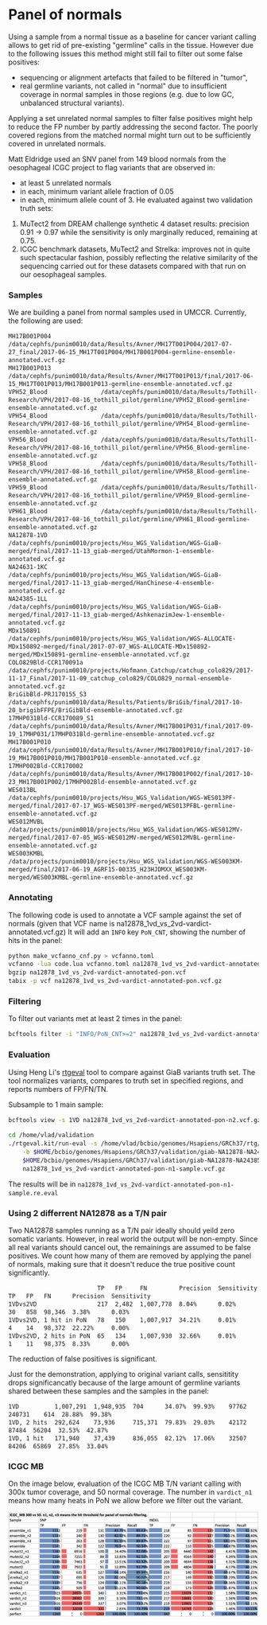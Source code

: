 Panel of normals
================

Using a sample from a normal tissue as a baseline for cancer variant calling allows to get rid of pre-existing "germline" calls in the tissue. 
However due to the following issues this method might still fail to filter out some false positives:
- sequencing or alignment artefacts that failed to be filtered in "tumor",
- real germline variants, not called in "normal" due to insufficient coverage in normal samples in those regions (e.g. due to low GC, unbalanced structural variants).

Applying a set unrelated normal samples to filter false positives might help to reduce the FP number by partly addressing the second factor. The poorly covered regions from the matched normal might turn out to be sufficiently covered in unrelated normals.

Matt Eldridge used an SNV panel from 149 blood normals from the oesophageal ICGC project to flag variants that are observed in:
* at least 5 unrelated normals
* in each, minimum variant allele fraction of 0.05
* in each, minimum allele count of 3.
He evaluated against two validation truth sets:
1. MuTect2 from DREAM challenge synthetic 4 dataset results: precision 0.91 -> 0.97 while the sensitivity is only marginally reduced, remaining at 0.75.
2. ICGC benchmark datasets, MuTect2 and Strelka: improves not in quite such spectacular fashion, possibly reflecting the relative similarity of the sequencing carried out for these datasets compared with that run on our oesophageal samples.

### Samples

We are building a panel from normal samples used in UMCCR. Currently, the following are used:
```
MH17B001P004              /data/cephfs/punim0010/data/Results/Avner/MH17T001P004/2017-07-27_final/2017-06-15_MH17T001P004/MH17B001P004-germline-ensemble-annotated.vcf.gz
MH17B001P013              /data/cephfs/punim0010/data/Results/Avner/MH17T001P013/final/2017-06-15_MH17T001P013/MH17B001P013-germline-ensemble-annotated.vcf.gz           
VPH52_Blood               /data/cephfs/punim0010/data/Results/Tothill-Research/VPH/2017-08-16_tothill_pilot/germline/VPH52_Blood-germline-ensemble-annotated.vcf.gz      
VPH54_Blood               /data/cephfs/punim0010/data/Results/Tothill-Research/VPH/2017-08-16_tothill_pilot/germline/VPH54_Blood-germline-ensemble-annotated.vcf.gz      
VPH56_Blood               /data/cephfs/punim0010/data/Results/Tothill-Research/VPH/2017-08-16_tothill_pilot/germline/VPH56_Blood-germline-ensemble-annotated.vcf.gz      
VPH58_Blood               /data/cephfs/punim0010/data/Results/Tothill-Research/VPH/2017-08-16_tothill_pilot/germline/VPH58_Blood-germline-ensemble-annotated.vcf.gz      
VPH59_Blood               /data/cephfs/punim0010/data/Results/Tothill-Research/VPH/2017-08-16_tothill_pilot/germline/VPH59_Blood-germline-ensemble-annotated.vcf.gz      
VPH61_Blood               /data/cephfs/punim0010/data/Results/Tothill-Research/VPH/2017-08-16_tothill_pilot/germline/VPH61_Blood-germline-ensemble-annotated.vcf.gz      
NA12878-1VD               /data/cephfs/punim0010/projects/Hsu_WGS_Validation/WGS-GiaB-merged/final/2017-11-13_giab-merged/UtahMormon-1-ensemble-annotated.vcf.gz
NA24631-1KC               /data/cephfs/punim0010/projects/Hsu_WGS_Validation/WGS-GiaB-merged/final/2017-11-13_giab-merged/HanChinese-4-ensemble-annotated.vcf.gz
NA24385-1LL               /data/cephfs/punim0010/projects/Hsu_WGS_Validation/WGS-GiaB-merged/final/2017-11-13_giab-merged/AshkenazimJew-1-ensemble-annotated.vcf.gz
MDx150891                 /data/cephfs/punim0010/projects/Hsu_WGS_Validation/WGS-ALLOCATE-MDx150892-merged/final/2017-07-07_WGS-ALLOCATE-MDx150892-merged/MDx150891-germline-ensemble-annotated.vcf.gz
COLO829Bld-CCR170091a     /data/cephfs/punim0010/projects/Hofmann_Catchup/catchup_colo829/2017-11-17_Final/2017-11-09_catchup_colo829/COLO829_normal-ensemble-annotated.vcf.gz
BriGibBld-PRJ170155_S3    /data/cephfs/punim0010/data/Results/Patients/BriGib/final/2017-10-20_brigibFFPE/BriGibBld-ensemble-annotated.vcf.gz
17MHP031Bld-CCR170089_S1  /data/cephfs/punim0010/data/Results/Avner/MH17B001P031/final/2017-09-19_17MHP031/17MHP031Bld-germline-ensemble-annotated.vcf.gz
MH17B001P010              /data/cephfs/punim0010/data/Results/Avner/MH17B001P010/final/2017-10-19_MH17B001P010/MH17B001P010-ensemble-annotated.vcf.gz
17MHP002Bld-CCR170002     /data/cephfs/punim0010/data/Results/Avner/MH17B001P002/final/2017-10-23_MH17B001P002/17MHP002Bld-ensemble-annotated.vcf.gz
WES013BL                  /data/cephfs/punim0010/projects/Hsu_WGS_Validation/WGS-WES013PF-merged/final/2017-07-17_WGS-WES013PF-merged/WES013PFBL-germline-ensemble-annotated.vcf.gz
WES012MVBL                /data/projects/punim0010/projects/Hsu_WGS_Validation/WGS-WES012MV-merged/final/2017-07-05_WGS-WES012MV-merged/WES012MVBL-germline-ensemble-annotated.vcf.gz
WES003KMBL                /data/projects/punim0010/projects/Hsu_WGS_Validation/WGS-WES003KM-merged/final/2017-06-19_AGRF15-00335_H23HJDMXX_WES003KM-merged/WES003KMBL-germline-ensemble-annotated.vcf.gz
```

### Annotating

The following code is used to annotate a VCF sample against the set of normals (given that VCF name is na12878_1vd_vs_2vd-vardict-annotated.vcf.gz) It will add an `INFO` key `PoN_CNT`, showing the number of hits in the panel:
```bash
python make_vcfanno_cnf.py > vcfanno.toml
vcfanno -lua code.lua vcfanno.toml na12878_1vd_vs_2vd-vardict-annotated.vcf.gz > na12878_1vd_vs_2vd-vardict-annotated-pon.vcf
bgzip na12878_1vd_vs_2vd-vardict-annotated-pon.vcf
tabix -p vcf na12878_1vd_vs_2vd-vardict-annotated-pon.vcf.gz
```

### Filtering

To filter out variants met at least 2 times in the panel:
```bash
bcftools filter -i "INFO/PoN_CNT>=2" na12878_1vd_vs_2vd-vardict-annotated-pon.vcf.gz -Oz -o na12878_1vd_vs_2vd-vardict-annotated-pon-n2.vcf.gz
```

### Evaluation

Using Heng Li's [rtgeval](https://github.com/lh3/rtgeval) tool to compare against GiaB variants truth set. The tool normalizes variants, compares to truth set in specified regions, and reports numbers of FP/FN/TN.

Subsample to 1 main sample:
```bash
bcftools view -s 1VD na12878_1vd_vs_2vd-vardict-annotated-pon-n2.vcf.gz -Oz -o na12878_1vd_vs_2vd-vardict-annotated-pon-n2-sample.vcf.gz
```

```bash
cd /home/vlad/validation
./rtgeval.kit/run-eval -s /home/vlad/bcbio/genomes/Hsapiens/GRCh37/rtg/GRCh37.sdf \
    -b $HOME/bcbio/genomes/Hsapiens/GRCh37/validation/giab-NA12878-NA24385-somatic/truth_regions.bed \
    $HOME/bcbio/genomes/Hsapiens/GRCh37/validation/giab-NA12878-NA24385-somatic/truth_small_variants.vcf.gz \ 
    na12878_1vd_vs_2vd-vardict-annotated-pon-n1-sample.vcf.gz
```

The results will be in `na12878_1vd_vs_2vd-vardict-annotated-pon-n1-sample.re.eval`

### Using 2 differrent NA12878 as a T/N pair

Two NA12878 samples running as a T/N pair ideally should yeild zero somatic variants. However, in real world the output will be non-empty. Since all real variants should cancel out, the remainings are assumed to be false positives. We count how many of them are removed by applying the panel of normals, making sure that it doesn't reduce the true positive count significantly.

```                      SNP                                              INDEL
                         TP   FP     FN         Precision  Sensitivity    TP   FP   FN      Precision  Sensitivity
1VDvs2VD                 217  2,482  1,007,778  8.04%      0.02%          30   858  98,346  3.38%      0.03%
1VDvs2VD, 1 hit in PoN   78   150    1,007,917  34.21%     0.01%          4    14   98,372  22.22%     0.00%
1VDvs2VD, 2 hits in PoN  65   134    1,007,930  32.66%     0.01%          1    11   98,375  8.33%      0.00%
```

The reduction of false positives is significant.

Just for the demonstration, applying to original variant calls, sensititity drops significancatly because of the large amount of germline variants shared between these samples and the samples in the panel:
```
1VD          1,007,291  1,948,935  704      34.07%  99.93%    97762  240731    614  28.88%  99.38%
1VD, 2 hits  292,624    73,936     715,371  79.83%  29.03%    42172   87484  56204  32.53%  42.87%
1VD, 1 hit   171,940    37,439     836,055  82.12%  17.06%    32507   84206  65869  27.85%  33.04%
```

### ICGC MB

On the image below, evaluation of the ICGC MB T/N variant calling with 300x tumor coverage, and 50 normal coverage. The number in `vardict_n1` means how many heats in PoN we allow before we filter out the variant.

![Evaluation of the ICGC MB T/N variant calling with 300x tumor coverage, and 50 normal coverage](benchmark_50_300.png)





















